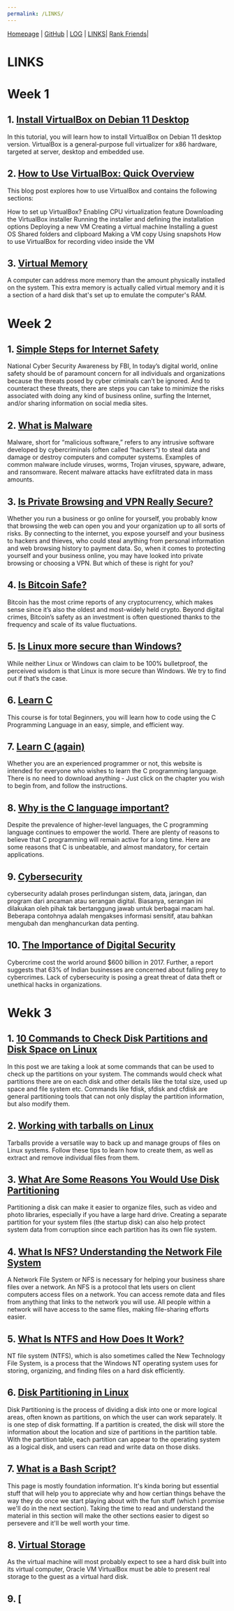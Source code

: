 ```yaml
---
permalink: /LINKS/
---
```




 [Homepage](https://bimabara.github.io/os212) | [GitHub](https://github.com/Bimabara/os212) | [LOG](https://raw.githubusercontent.com/Bimabara/os212/master/TXT/mylog.txt) | [LINKS](https://bimabara.github.io/os212/LINKS/)| [Rank Friends](https://raw.githubusercontent.com/Bimabara/os212/master/TXT/myrank.txt)|


# LINKS

# Week 1

## 1. [Install VirtualBox on Debian 11 Desktop](https://kifarunix.com/install-virtualbox-on-debian-11-desktop/)<br>

In this tutorial, you will learn how to install VirtualBox on Debian 11 desktop version. VirtualBox is a general-purpose full virtualizer for x86 hardware, targeted at server, desktop and embedded use.

## 2. [How to Use VirtualBox: Quick Overview](https://www.nakivo.com/blog/use-virtualbox-quick-overview/)<br>

This blog post explores how to use VirtualBox and contains the following sections:

How to set up VirtualBox?
Enabling CPU virtualization feature
Downloading the VirtualBox installer
Running the installer and defining the installation options
Deploying a new VM
Creating a virtual machine
Installing a guest OS
Shared folders and clipboard
Making a VM copy
Using snapshots
How to use VirtualBox for recording video inside the VM

## 3. [Virtual Memory](https://www.tutorialspoint.com/operating_system/os_virtual_memory.htm)<br>

A computer can address more memory than the amount physically installed on the system. This extra memory is actually called virtual memory and it is a section of a hard disk that's set up to emulate the computer's RAM.


# Week 2

## 1. [Simple Steps for Internet Safety](https://www.fbi.gov/news/stories/simple-steps-for-internet-safety)<br>

National Cyber Security Awareness by FBI, In today’s digital world, online safety should be of paramount concern for all individuals and organizations because the threats posed by cyber criminals can’t be ignored. And to counteract these threats, there are steps you can take to minimize the risks associated with doing any kind of business online, surfing the Internet, and/or sharing information on social media sites.

## 2. [What is Malware](https://www.cisco.com/c/en/us/products/security/advanced-malware-protection/what-is-malware.html#~7-types-of-malware)<br>

Malware, short for “malicious software,” refers to any intrusive software developed by cybercriminals (often called “hackers”) to steal data and damage or destroy computers and computer systems. Examples of common malware include viruses, worms, Trojan viruses, spyware, adware, and ransomware. Recent malware attacks have exfiltrated data in mass amounts.


## 3. [Is Private Browsing and VPN Really Secure?](https://www.kaspersky.com/resource-center/definitions/how-does-vpn-keep-me-safe-online)<br>

Whether you run a business or go online for yourself, you probably know that browsing the web can open you and your organization up to all sorts of risks.
By connecting to the internet, you expose yourself and your business to hackers and thieves, who could steal anything from personal information and web browsing history to payment data.
So, when it comes to protecting yourself and your business online, you may have looked into private browsing or choosing a VPN. But which of these is right for you?

## 4. [Is Bitcoin Safe?](https://time.com/nextadvisor/investing/cryptocurrency/is-bitcoin-safe/)<br>

Bitcoin has the most crime reports of any cryptocurrency, which makes sense since it’s also the oldest and most-widely held crypto. Beyond digital crimes, Bitcoin’s safety as an investment is often questioned thanks to the frequency and scale of its value fluctuations.

## 5. [Is Linux more secure than Windows?](https://vivaldi.com/blog/linux-more-secure-than-windows/)<br>

While neither Linux or Windows can claim to be 100% bulletproof, the perceived wisdom is that Linux is more secure than Windows. We try to find out if that’s the case.

## 6. [Learn C](https://www.udemy.com/course/c-programming-2019-master-the-basics/?ranMID=39197&ranEAID=JVFxdTr9V80&ranSiteID=JVFxdTr9V80-lrANzMrGn2qppb3R624ycA&LSNPUBID=JVFxdTr9V80&utm_source=aff-campaign&utm_medium=udemyads)<br>

This course is for total Beginners, you will learn how to code using the  C Programming Language in an easy, simple, and efficient way.

## 7. [Learn C (again)](https://www.learn-c.org/)<br>

Whether you are an experienced programmer or not, this website is intended for everyone who wishes to learn the C programming language.
There is no need to download anything - Just click on the chapter you wish to begin from, and follow the instructions.

## 8. [Why is the C language important?](https://www.toptal.com/c/after-all-these-years-the-world-is-still-powered-by-c-programming)<br>

Despite the prevalence of higher-level languages, the C programming language continues to empower the world. There are plenty of reasons to believe that C programming will remain active for a long time. Here are some reasons that C is unbeatable, and almost mandatory, for certain applications.

## 9. [Cybersecurity](https://glints.com/id/lowongan/cybersecurity-adalah/#.YUcyErgzZhE)<br>

cybersecurity adalah proses perlindungan sistem, data, jaringan, dan program dari ancaman atau serangan digital.
Biasanya, serangan ini dilakukan oleh pihak tak bertanggung jawab untuk berbagai macam hal.
Beberapa contohnya adalah mengakses informasi sensitif, atau bahkan mengubah dan menghancurkan data penting.

## 10. [The Importance of Digital Security](https://www.springworks.in/blog/importance-of-digital-security/)<br>

Cybercrime cost the world around $600 billion in 2017. Further, a report suggests that 63% of Indian businesses are concerned about falling prey to cybercrimes. Lack of cybersecurity is posing a great threat of data theft or unethical hacks in organizations. 

# Wekk 3

## 1. [10 Commands to Check Disk Partitions and Disk Space on Linux](https://www.binarytides.com/linux-command-check-disk-partitions/)<br>

In this post we are taking a look at some commands that can be used to check up the partitions on your system. The commands would check what partitions there are on each disk and other details like the total size, used up space and file system etc. Commands like fdisk, sfdisk and cfdisk are general partitioning tools that can not only display the partition information, but also modify them.

## 2. [Working with tarballs on Linux](https://www.networkworld.com/article/3328840/working-with-tarballs-on-linux.html)<br>

Tarballs provide a versatile way to back up and manage groups of files on Linux systems. Follow these tips to learn how to create them, as well as extract and remove individual files from them.

## 3. [What Are Some Reasons You Would Use Disk Partitioning](https://ostoday.org/linux/what-are-some-reasons-you-would-use-disk-partitioning-before-installing-linux.html)<br>

Partitioning a disk can make it easier to organize files, such as video and photo libraries, especially if you have a large hard drive. Creating a separate partition for your system files (the startup disk) can also help protect system data from corruption since each partition has its own file system.

## 4. [What Is NFS? Understanding the Network File System](https://www.atera.com/blog/what-is-nfs-understanding-the-network-file-system/)<br>

A Network File System or NFS is necessary for helping your business share files over a network. An NFS is a protocol that lets users on client computers access files on a network. You can access remote data and files from anything that links to the network you will use. All people within a network will have access to the same files, making file-sharing efforts easier.

## 5. [What Is NTFS and How Does It Work?](https://www.datto.com/blog/what-is-ntfs-and-how-does-it-work)<br>

NT file system (NTFS), which is also sometimes called the New Technology File System, is a process that the Windows NT operating system uses for storing, organizing, and finding files on a hard disk efficiently.

## 6. [Disk Partitioning in Linux](https://www.geeksforgeeks.org/disk-partitioning-in-linux/)<br>

Disk Partitioning is the process of dividing a disk into one or more logical areas, often known as partitions, on which the user can work separately. It is one step of disk formatting. If a partition is created, the disk will store the information about the location and size of partitions in the partition table. With the partition table, each partition can appear to the operating system as a logical disk, and users can read and write data on those disks.

## 7. [What is a Bash Script?](https://ryanstutorials.net/bash-scripting-tutorial/bash-script.php)<br>

This page is mostly foundation information. It's kinda boring but essential stuff that will help you to appreciate why and how certian things behave the way they do once we start playing about with the fun stuff (which I promise we'll do in the next section). Taking the time to read and understand the material in this section will make the other sections easier to digest so persevere and it'll be well worth your time.

## 8. [Virtual Storage](https://www.virtualbox.org/manual/ch05.html)<br>

As the virtual machine will most probably expect to see a hard disk built into its virtual computer, Oracle VM VirtualBox must be able to present real storage to the guest as a virtual hard disk.

## 9. [
